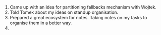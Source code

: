 1. Came up with an idea for partitioning fallbacks mechanism with Wojtek.
2. Told Tomek about my ideas on standup organisation. 
3. Prepared a great ecosystem for notes. Taking notes on my tasks to organise them in a better way.
4. 